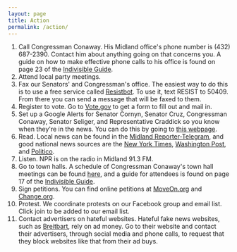 ```yaml
---
layout: page
title: Action
permalink: /action/
---
```


1. Call Congressman Conaway. His Midland office's phone number is (432) 687-2390. Contact him about anything going on that concerns you. A guide on how to make effective phone calls to his office is found on page 23 of the [Indivisible Guide](https://www.indivisibleguide.com/resource/guide-english-pdf/).
5. Attend local party meetings.
2. Fax our Senators' and Congressman's office. The easiest way to do this is to use a free service called [Resistbot](https://resistbot.io/). To use it, text RESIST to 50409. From there you can send a message that will be faxed to them.
3. Register to vote. Go to [Vote.gov](vote.gov) to get a form to fill out and mail in.
4. Set up a Google Alerts for Senator Cornyn, Senator Cruz, Congressman Conaway, Senator Seliger, and Representative Craddick so you know when they're in the news. You can do this by going to [this webpage](google.com/alerts).
6. Read. Local news can be found in the [Midland Reporter-Telegram](mrt.com), and good national news sources are the [New York Times](http://www.nytimes.com), [Washington Post](http://www.washingtonpost.com), and [Politico](http://www.politico.com).
7. Listen. NPR is on the radio in Midland 91.3 FM.
8. Go to town halls. A schedule of Congressman Conaway's town hall meetings can be found [here](https://conaway.house.gov/townhalls/), and a guide for attendees is found on page 17 of the [Indivisible Guide](https://www.indivisibleguide.com/resource/guide-english-pdf/).
9. Sign petitions. You can find online petitions at [MoveOn.org](https://front.moveon.org/) and [Change.org](https://www.change.org/). 
10. Protest. We coordinate protests on our Facebook group and email list. Click join to be added to our email list.
11. Contact advertisers on hateful websites. Hateful fake news websites, such as [Breitbart](http://www.breitbart.com), rely on ad money. Go to their website and contact their advertisers, through social media and phone calls, to request that they block websites like that from their ad buys.
